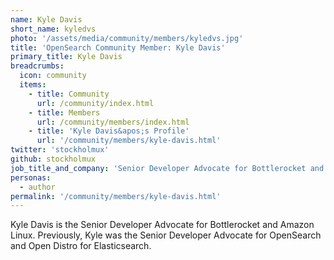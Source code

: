 ```yaml
---
name: Kyle Davis
short_name: kyledvs
photo: '/assets/media/community/members/kyledvs.jpg'
title: 'OpenSearch Community Member: Kyle Davis'
primary_title: Kyle Davis
breadcrumbs:
  icon: community
  items:
    - title: Community
      url: /community/index.html
    - title: Members
      url: /community/members/index.html
    - title: 'Kyle Davis&apos;s Profile'
      url: '/community/members/kyle-davis.html'
twitter: 'stockholmux'
github: stockholmux
job_title_and_company: 'Senior Developer Advocate for Bottlerocket and Amazon Linux'
personas:
  - author
permalink: '/community/members/kyle-davis.html'
---
```


Kyle Davis is the Senior Developer Advocate for Bottlerocket and Amazon Linux. Previously, Kyle was the Senior Developer Advocate for OpenSearch and Open Distro for Elasticsearch. 
